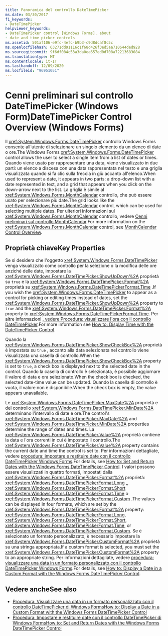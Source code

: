 ```yaml
---
title: Panoramica del controllo DateTimePicker
ms.date: 03/30/2017
f1_keywords:
- DateTimePicker
helpviewer_keywords:
- DateTimePicker control [Windows Forms], about
- date and time picker controls
ms.assetid: 501af106-e9fc-4efc-b9b3-c9d8dcaf8c5c
ms.openlocfilehash: 63271dd91116c1f68d426f3ed5aa710644ded928
ms.sourcegitcommit: 9f6df084c53a3da0ea657ed0d708a72213683084
ms.translationtype: MT
ms.contentlocale: it-IT
ms.lasthandoff: 12/09/2020
ms.locfileid: "96951051"
---
```

# <a name="datetimepicker-control-overview-windows-forms"></a><span data-ttu-id="6b626-102">Cenni preliminari sul controllo DateTimePicker (Windows Form)</span><span class="sxs-lookup"><span data-stu-id="6b626-102">DateTimePicker Control Overview (Windows Forms)</span></span>
<span data-ttu-id="6b626-103">Il <xref:System.Windows.Forms.DateTimePicker> controllo Windows Forms consente all'utente di selezionare un singolo elemento da un elenco di date o ore.</span><span class="sxs-lookup"><span data-stu-id="6b626-103">The Windows Forms <xref:System.Windows.Forms.DateTimePicker> control allows the user to select a single item from a list of dates or times.</span></span> <span data-ttu-id="6b626-104">Quando viene usato per rappresentare una data, viene visualizzato in due parti: un elenco a discesa con una data rappresentata nel testo e una griglia visualizzata quando si fa clic sulla freccia in giù accanto all'elenco.</span><span class="sxs-lookup"><span data-stu-id="6b626-104">When used to represent a date, it appears in two parts: a drop-down list with a date represented in text, and a grid that appears when you click on the down-arrow next to the list.</span></span> <span data-ttu-id="6b626-105">La griglia è simile al <xref:System.Windows.Forms.MonthCalendar> controllo, che può essere usato per selezionare più date.</span><span class="sxs-lookup"><span data-stu-id="6b626-105">The grid looks like the <xref:System.Windows.Forms.MonthCalendar> control, which can be used for selecting multiple dates.</span></span> <span data-ttu-id="6b626-106">Per ulteriori informazioni sul <xref:System.Windows.Forms.MonthCalendar> controllo, vedere [Cenni preliminari sul controllo MonthCalendar](monthcalendar-control-overview-windows-forms.md).</span><span class="sxs-lookup"><span data-stu-id="6b626-106">For more information on the <xref:System.Windows.Forms.MonthCalendar> control, see [MonthCalendar Control Overview](monthcalendar-control-overview-windows-forms.md).</span></span>  
  
## <a name="key-properties"></a><span data-ttu-id="6b626-107">Proprietà chiave</span><span class="sxs-lookup"><span data-stu-id="6b626-107">Key Properties</span></span>  
 <span data-ttu-id="6b626-108">Se si desidera che l'oggetto <xref:System.Windows.Forms.DateTimePicker> venga visualizzato come controllo per la selezione o la modifica delle ore anziché delle date, impostare la <xref:System.Windows.Forms.DateTimePicker.ShowUpDown%2A> proprietà su `true` e la <xref:System.Windows.Forms.DateTimePicker.Format%2A> proprietà su <xref:System.Windows.Forms.DateTimePickerFormat.Time> .</span><span class="sxs-lookup"><span data-stu-id="6b626-108">If you wish the <xref:System.Windows.Forms.DateTimePicker> to appear as a control for picking or editing times instead of dates, set the <xref:System.Windows.Forms.DateTimePicker.ShowUpDown%2A> property to `true` and the <xref:System.Windows.Forms.DateTimePicker.Format%2A> property to <xref:System.Windows.Forms.DateTimePickerFormat.Time>.</span></span> <span data-ttu-id="6b626-109">Per altre informazioni [, vedere Procedura: visualizzare l'ora con il controllo DateTimePicker](how-to-display-time-with-the-datetimepicker-control.md).</span><span class="sxs-lookup"><span data-stu-id="6b626-109">For more information see [How to: Display Time with the DateTimePicker Control](how-to-display-time-with-the-datetimepicker-control.md).</span></span>  
  
 <span data-ttu-id="6b626-110">Quando la <xref:System.Windows.Forms.DateTimePicker.ShowCheckBox%2A> proprietà è impostata su `true` , accanto alla data selezionata nel controllo viene visualizzata una casella di controllo.</span><span class="sxs-lookup"><span data-stu-id="6b626-110">When the <xref:System.Windows.Forms.DateTimePicker.ShowCheckBox%2A> property is set to `true`, a check box is displayed next to the selected date in the control.</span></span> <span data-ttu-id="6b626-111">Quando la casella di controllo è selezionata, è possibile aggiornare il valore di data e ora selezionato.</span><span class="sxs-lookup"><span data-stu-id="6b626-111">When the check box is checked, the selected date-time value can be updated.</span></span> <span data-ttu-id="6b626-112">Quando la casella di controllo è vuota, il valore non è disponibile.</span><span class="sxs-lookup"><span data-stu-id="6b626-112">When the check box is empty, the value appears unavailable.</span></span>  
  
 <span data-ttu-id="6b626-113">Le <xref:System.Windows.Forms.DateTimePicker.MaxDate%2A> proprietà e del controllo <xref:System.Windows.Forms.DateTimePicker.MinDate%2A> determinano l'intervallo di date e ore.</span><span class="sxs-lookup"><span data-stu-id="6b626-113">The control's <xref:System.Windows.Forms.DateTimePicker.MaxDate%2A> and <xref:System.Windows.Forms.DateTimePicker.MinDate%2A> properties determine the range of dates and times.</span></span> <span data-ttu-id="6b626-114">La <xref:System.Windows.Forms.DateTimePicker.Value%2A> proprietà contiene la data e l'ora correnti in cui è impostato il controllo.</span><span class="sxs-lookup"><span data-stu-id="6b626-114">The <xref:System.Windows.Forms.DateTimePicker.Value%2A> property contains the current date and time the control is set to.</span></span> <span data-ttu-id="6b626-115">Per informazioni dettagliate, vedere [procedura: impostare e restituire date con il controllo DateTimePicker Windows Forms](how-to-set-and-return-dates-with-the-windows-forms-datetimepicker-control.md).</span><span class="sxs-lookup"><span data-stu-id="6b626-115">For details, see [How to: Set and Return Dates with the Windows Forms DateTimePicker Control](how-to-set-and-return-dates-with-the-windows-forms-datetimepicker-control.md).</span></span> <span data-ttu-id="6b626-116">I valori possono essere visualizzati in quattro formati, impostati dalla <xref:System.Windows.Forms.DateTimePicker.Format%2A> proprietà: <xref:System.Windows.Forms.DateTimePickerFormat.Long> ,, <xref:System.Windows.Forms.DateTimePickerFormat.Short> <xref:System.Windows.Forms.DateTimePickerFormat.Time> o <xref:System.Windows.Forms.DateTimePickerFormat.Custom> .</span><span class="sxs-lookup"><span data-stu-id="6b626-116">The values can be displayed in four formats, which are set by the <xref:System.Windows.Forms.DateTimePicker.Format%2A> property: <xref:System.Windows.Forms.DateTimePickerFormat.Long>, <xref:System.Windows.Forms.DateTimePickerFormat.Short>, <xref:System.Windows.Forms.DateTimePickerFormat.Time>, or <xref:System.Windows.Forms.DateTimePickerFormat.Custom>.</span></span> <span data-ttu-id="6b626-117">Se è selezionato un formato personalizzato, è necessario impostare la <xref:System.Windows.Forms.DateTimePicker.CustomFormat%2A> proprietà su una stringa appropriata.</span><span class="sxs-lookup"><span data-stu-id="6b626-117">If a custom format is selected, you must set the <xref:System.Windows.Forms.DateTimePicker.CustomFormat%2A> property to an appropriate string.</span></span> <span data-ttu-id="6b626-118">Per informazioni dettagliate, vedere [procedura: visualizzare una data in un formato personalizzato con il controllo DateTimePicker Windows Forms](display-a-date-in-a-custom-format-with-wf-datetimepicker-control.md).</span><span class="sxs-lookup"><span data-stu-id="6b626-118">For details, see [How to: Display a Date in a Custom Format with the Windows Forms DateTimePicker Control](display-a-date-in-a-custom-format-with-wf-datetimepicker-control.md).</span></span>  
  
## <a name="see-also"></a><span data-ttu-id="6b626-119">Vedere anche</span><span class="sxs-lookup"><span data-stu-id="6b626-119">See also</span></span>

- [<span data-ttu-id="6b626-120">Procedura: Visualizzare una data in un formato personalizzato con il controllo DateTimePicker di Windows Forms</span><span class="sxs-lookup"><span data-stu-id="6b626-120">How to: Display a Date in a Custom Format with the Windows Forms DateTimePicker Control</span></span>](display-a-date-in-a-custom-format-with-wf-datetimepicker-control.md)
- [<span data-ttu-id="6b626-121">Procedura: Impostare e restituire date con il controllo DateTimePicker di Windows Forms</span><span class="sxs-lookup"><span data-stu-id="6b626-121">How to: Set and Return Dates with the Windows Forms DateTimePicker Control</span></span>](how-to-set-and-return-dates-with-the-windows-forms-datetimepicker-control.md)

